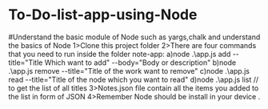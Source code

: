 # To-Do-list-app-using-Node
#Understand the basic module of Node such as yargs,chalk and understand the basics of  Node 
1>Clone this project folder
2>There are four commands that you need to run inside the folder note-app:
    a)node .\app.js add --title="Title Which want to add" --body="Body or description"
    b)node .\app.js remove --title="Title of the work want to remove"
    c)node .\app.js read --title="Title of the node which you want to read"
    d)node .\app.js list                 //  to get the list of all titles
3>Notes.json file contain all the items you added to the list in form of JSON
4>Remember Node should be install in your device .

